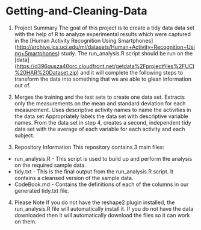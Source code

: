 # Getting-and-Cleaning-Data

1. Project Summary
The goal of this project is to create a tidy data data set with the help of R to analyze experimental results which were captured in the [Human Activity Recognition Using Smartphones] (http://archive.ics.uci.edu/ml/datasets/Human+Activity+Recognition+Using+Smartphones) study.
The run_analysis.R script should be run on the [data] (https://d396qusza40orc.cloudfront.net/getdata%2Fprojectfiles%2FUCI%20HAR%20Dataset.zip) and it will complete the following steps to transform the data into something that we are able to glean information out of.

2. Merges the training and the test sets to create one data set.
Extracts only the measurements on the mean and standard deviation for each measurement.
Uses descriptive activity names to name the activities in the data set
Appropriately labels the data set with descriptive variable names.
From the data set in step 4, creates a second, independent tidy data set with the average of each variable for each activity and each subject.


3. Repository Information
This repository contains 3 main files:
- run_analysis.R - This script is used to build up and perform the analysis on the required sample data.
- tidy.txt - This is the final output from the run_analysis.R script.  It contains a cleansed version of the sample data.
- CodeBook.md - Contains the definitions of each of the columns in our generated tidy.txt file.


4. Please Note
If you do not have the reshape2 plugin installed, the run_analysis.R file will automatically install it.
If you do not have the data downloaded then it will automatically download the files so it can work on them.
